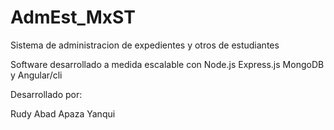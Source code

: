 # AdmEst_MxST
Sistema de administracion de expedientes y otros de estudiantes


Software desarrollado a medida escalable con Node.js Express.js MongoDB y Angular/cli

Desarrollado por:

Rudy Abad Apaza Yanqui
